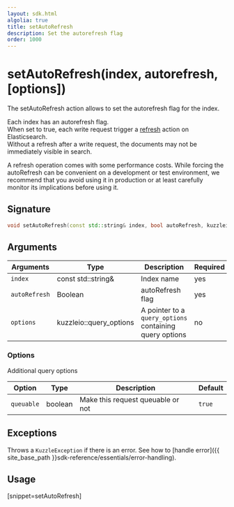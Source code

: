 ```yaml
---
layout: sdk.html
algolia: true
title: setAutoRefresh
description: Set the autorefresh flag
order: 1000
---
```


# setAutoRefresh(index, autorefresh, [options])

The setAutoRefresh action allows to set the autorefresh flag for the index.

Each index has an autorefresh flag.  
When set to true, each write request trigger a [refresh](https://www.elastic.co/guide/en/elasticsearch/reference/current/docs-refresh.html) action on Elasticsearch.  
Without a refresh after a write request, the documents may not be immediately visible in search.

<div class="alert alert-info">
A refresh operation comes with some performance costs.  
While forcing the autoRefresh can be convenient on a development or test environment,  
we recommend that you avoid using it in production or at least carefully monitor its implications before using it.
</div>

## Signature

```cpp
void setAutoRefresh(const std::string& index, bool autoRefresh, kuzzleio::query_options *options = null)
```

## Arguments

| Arguments     | Type          | Description                                             | Required |
| ------------- | ------------- | ------------------------------------------------------- | -------- |
| `index`       | const std::string&   | Index name                                              | yes      |
| `autoRefresh` | Boolean       | autoRefresh flag                                        | yes      |
| `options`     | kuzzleio::query_options | A pointer to a `query_options` containing query options | no       |

### **Options**

Additional query options

| Option     | Type    | Description                       | Default |
| ---------- | ------- | --------------------------------- | ------- |
| `queuable` | boolean | Make this request queuable or not | `true`  |

## Exceptions

Throws a `KuzzleException` if there is an error. See how to [handle error]({{ site_base_path }}sdk-reference/essentials/error-handling).

## Usage

[snippet=setAutoRefresh]
